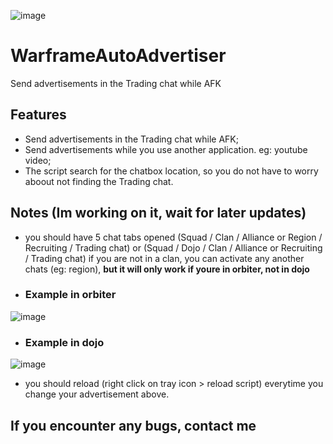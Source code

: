 ![image](https://github.com/user-attachments/assets/044075f4-4ddc-4262-90c9-7d63fa58cd87)
# WarframeAutoAdvertiser
Send advertisements in the Trading chat while AFK


## Features
- Send advertisements in the Trading chat while AFK;
- Send advertisements while you use another application. eg: youtube video;
- The script search for the chatbox location, so you do not have to worry aboout not finding the Trading chat.


## Notes (Im working on it, wait for later updates)
- you should have 5 chat tabs opened (Squad / Clan / Alliance or Region / Recruiting / Trading chat)   or   (Squad / Dojo / Clan / Alliance or Recruiting / Trading chat)
if you are not in a clan, you can activate any another chats (eg: region), **but it will only work if youre in orbiter, not in dojo**

- ### Example in orbiter
![image](https://github.com/user-attachments/assets/4bfd347e-ca30-4499-8b8a-fa43be5b8f86)

- ### Example in dojo
![image](https://github.com/user-attachments/assets/4aa02dd8-b033-4e97-b344-7a9b7dd2ef91)


- you should reload (right click on tray icon > reload script) everytime you change your advertisement above.

## If you encounter any bugs, contact me

